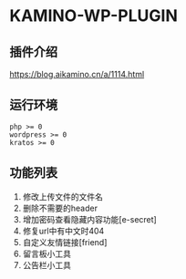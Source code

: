 # KAMINO-WP-PLUGIN
## 插件介绍
https://blog.aikamino.cn/a/1114.html
## 运行环境
```
php >= 0
wordpress >= 0
kratos >= 0
```
## 功能列表
1. 修改上传文件的文件名
2. 删除不需要的header
3. 增加密码查看隐藏内容功能[e-secret]
4. 修复url中有中文时404
5. 自定义友情链接[friend]
6. 留言板小工具
7. 公告栏小工具
